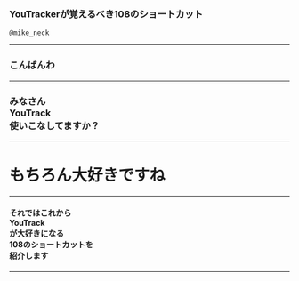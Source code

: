 ### YouTrackerが覚えるべき108のショートカット

`@mike_neck`

---

### こんばんわ

---

### みなさん<br/>YouTrack<br/>使いこなしてますか？

---

もちろん大好きですね
===

---

#### それではこれから<br/>YouTrack<br/>が大好きになる<br/>108のショートカットを<br/>紹介します

---



